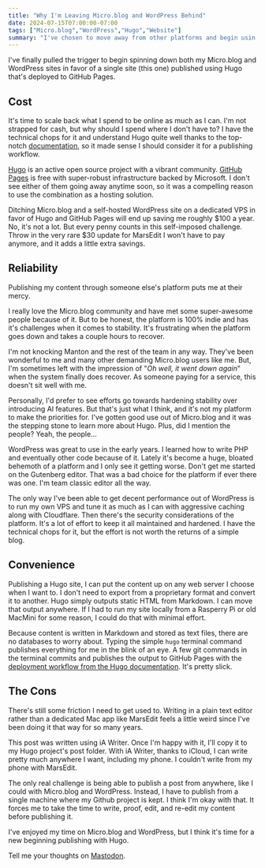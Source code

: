 ```yaml
---
title: "Why I'm Leaving Micro.blog and WordPress Behind"
date: 2024-07-15T07:00:00-07:00
tags: ["Micro.blog","WordPress","Hugo","Website"]
summary: "I've chosen to move away from other platforms and begin usin Hugo with GitHub Pages to run my website."
---
```


I've finally pulled the trigger to begin spinning down both my Micro.blog and WordPress sites in favor of a single site (this one) published using Hugo that's deployed to GitHub Pages.

## Cost

It's time to scale back what I spend to be online as much as I can. I'm not strapped for cash, but why should I spend where I don't have to? I have the technical chops for it and understand Hugo quite well thanks to the top-notch [documentation](https://gohugo.io/documentation/), so it made sense I should consider it for a publishing workflow.

[Hugo](https://gohugo.io) is an active open source project with a vibrant community. [GitHub Pages](https://pages.github.com) is free with super-robust infrastructure backed by Microsoft. I don't see either of them going away anytime soon, so it was a compelling reason to use the combination as a hosting solution.

Ditching Micro.blog and a self-hosted WordPress site on a dedicated VPS in favor of Hugo and GitHub Pages will end up saving me roughly $100 a year. No, it's not a lot. But every penny counts in this self-imposed challenge. Throw in the very rare $30 update for MarsEdit I won't have to pay anymore, and it adds a little extra savings.

## Reliability

Publishing my content through someone else's platform puts me at their mercy.

I really love the Micro.blog community and have met some super-awesome people because of it. But to be honest, the platform is 100% indie and has it's challenges when it comes to stability. It's frustrating when the platform goes down and takes a couple hours to recover.

I'm not knocking Manton and the rest of the team in any way. They've been wonderful to me and many other demanding Micro.blog users like me. But, I'm sometimes left with the impression of "_Oh well, it went down again_" when the system finally does recover. As someone paying for a service, this doesn't sit well with me.

Personally, I'd prefer to see efforts go towards hardening stability over introducing AI features. But that's just what I think, and it's not my platform to make the priorities for. I've gotten good use out of Micro.blog and it was the stepping stone to learn more about Hugo. Plus, did I mention the people? Yeah, the people...

WordPress was great to use in the early years. I learned how to write PHP and eventually other code because of it. Lately it's become a huge, bloated behemoth of a platform and I only see it getting worse. Don't get me started on the Gutenberg editor. That was a bad choice for the platform if ever there was one. I'm team classic editor all the way.

The only way I've been able to get decent performance out of WordPress is to run my own VPS and tune it as much as I can with aggressive caching along with Cloudflare. Then there's the security considerations of the platform. It's a lot of effort to keep it all maintained and hardened. I have the technical chops for it, but the effort is not worth the returns of a simple blog.

## Convenience

Publishing a Hugo site, I can put the content up on any web server I choose when I want to. I don't need to export from a proprietary format and convert it to another. Hugo simply outputs static HTML from Markdown. I can move that output anywhere. If I had to run my site locally from a Rasperry Pi or old MacMini for some reason, I could do that with minimal effort.

Because content is written in Markdown and stored as text files, there are no databases to worry about. Typing the simple `hugo` terminal command publishes everything for me in the blink of an eye. A few git commands in the terminal commits and publishes the output to GitHub Pages with the [deployment workflow from the Hugo documentation](https://gohugo.io/hosting-and-deployment/hosting-on-github/). It's pretty slick.

## The Cons

There's still some friction I need to get used to. Writing in a plain text editor rather than a dedicated Mac app like MarsEdit feels a little weird since I've been doing it that way for so many years.

This post was written using iA Writer. Once I'm happy with it, I'll copy it to my Hugo project's post folder. With iA Writer, thanks to iCloud, I can write pretty much anywhere I want, including my phone. I couldn't write from my phone with MarsEdit.

The only real challenge is being able to publish a post from anywhere, like I could with Micro.blog and WordPress. Instead, I have to publish from a single machine where my Github project is kept. I think I'm okay with that. It forces me to take the time to write, proof, edit, and re-edit my content before publishing it.

I've enjoyed my time on Micro.blog and WordPress, but I think it's time for a new beginning publishing with Hugo.

Tell me your thoughts on [Mastodon](https://mastodon.social/@jimmitchell/112792227346102025).